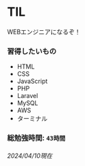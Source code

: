 # TIL
WEBエンジニアになるぞ！

### 習得したいもの
- HTML
- CSS
- JavaScript
- PHP
- Laravel
- MySQL
- AWS
- ターミナル

### 総勉強時間: `43時間`
###### 2024/04/10現在
